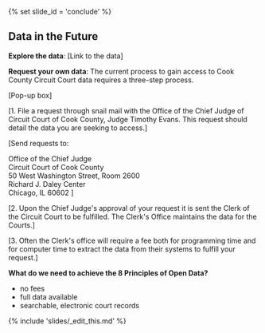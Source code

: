 {% set slide_id = 'conclude' %}

## Data in the Future

**Explore the data**: [Link to the data]

**Request your own data**: The current process to gain access to Cook County Circuit Court data requires a three-step process.

[Pop-up box] 

[1. File a request through snail mail with the Office of the Chief Judge of Circuit Court of Cook County, Judge Timothy Evans.  This request should detail the data you are seeking to access.]

[Send requests to:

Office of the Chief Judge  
Circuit Court of Cook County  
50 West Washington Street, Room 2600  
Richard J. Daley Center  
Chicago, IL 60602 ] 

[2. Upon the Chief Judge's approval of your request it is sent the Clerk of the Circuit Court to be fulfilled.  The Clerk's Office maintains the data for the Courts.]

[3. Often the Clerk's office will require a fee both for programming time and for computer time to extract the data from their systems to fulfill your request.]

**What do we need to achieve the 8 Principles of Open Data?**
- no fees
- full data available
- searchable, electronic court records

{% include 'slides/_edit_this.md' %}
